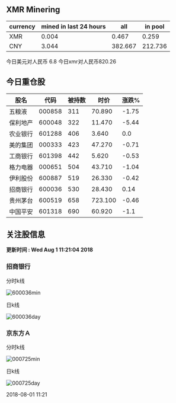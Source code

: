 ## XMR Minering

|currency|mined in last 24 hours|all|in pool|
|---|---|---|---|
|XMR|0.004|0.467|0.259|
|CNY|3.044|382.667|212.736|

今日美元对人民币 6.8	今日xmr对人民币820.26


## 今日重仓股 

|股名|代码|被持数|时价|涨跌%|
|---|---|---|---|---|
|五粮液|000858|311|70.890|-1.75|
|保利地产|600048|322|11.470|-5.44|
|农业银行|601288|406|3.640|0.0|
|美的集团|000333|423|47.270|-0.71|
|工商银行|601398|442|5.620|-0.53|
|格力电器|000651|504|43.710|-1.04|
|伊利股份|600887|519|26.330|-0.42|
|招商银行|600036|530|28.430|0.14|
|贵州茅台|600519|658|723.100|-0.46|
|中国平安|601318|690|60.920|-1.1|

## 关注股信息
**更新时间 : Wed Aug  1 11:21:04 2018**
### 招商银行 
分时k线

![600036min](http://image.sinajs.cn/newchart/min/n/sh600036.gif)

日k线

![600036day](http://image.sinajs.cn/newchart/daily/n/sh600036.gif)

### 京东方Ａ 
分时k线

![000725min](http://image.sinajs.cn/newchart/min/n/sz000725.gif)

日k线

![000725day](http://image.sinajs.cn/newchart/daily/n/sz000725.gif)

2018-08-01 11:21
